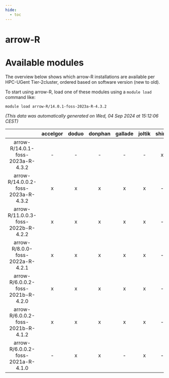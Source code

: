 ```yaml
---
hide:
  - toc
---
```


arrow-R
=======

# Available modules


The overview below shows which arrow-R installations are available per HPC-UGent Tier-2cluster, ordered based on software version (new to old).

To start using arrow-R, load one of these modules using a `module load` command like:

```shell
module load arrow-R/14.0.1-foss-2023a-R-4.3.2
```

*(This data was automatically generated on Wed, 04 Sep 2024 at 15:12:06 CEST)*  

| |accelgor|doduo|donphan|gallade|joltik|shinx|skitty|
| :---: | :---: | :---: | :---: | :---: | :---: | :---: | :---: |
|arrow-R/14.0.1-foss-2023a-R-4.3.2|-|-|-|-|-|x|-|
|arrow-R/14.0.0.2-foss-2023a-R-4.3.2|x|x|x|x|x|-|x|
|arrow-R/11.0.0.3-foss-2022b-R-4.2.2|x|x|x|x|x|-|x|
|arrow-R/8.0.0-foss-2022a-R-4.2.1|x|x|x|x|x|-|x|
|arrow-R/6.0.0.2-foss-2021b-R-4.2.0|x|x|x|x|x|-|x|
|arrow-R/6.0.0.2-foss-2021b-R-4.1.2|x|x|x|x|x|-|x|
|arrow-R/6.0.0.2-foss-2021a-R-4.1.0|-|x|x|-|x|-|x|
